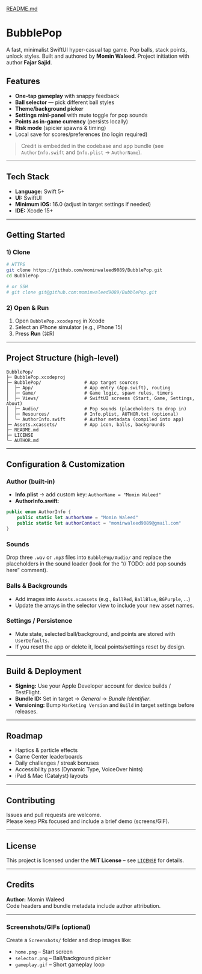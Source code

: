 [README.md](https://github.com/user-attachments/files/22383245/README.md)
# BubblePop

A fast, minimalist SwiftUI hyper-casual tap game. Pop balls, stack points, unlock styles. Built and authored by **Momin Waleed**. Project initiation with author **Fajar Sajid**.

## Features
-  **One-tap gameplay** with snappy feedback
-  **Ball selector** — pick different ball styles
-  **Theme/background picker**
-  **Settings mini-panel** with mute toggle for pop sounds
-  **Points as in-game currency** (persists locally)
-  **Risk mode** (spicier spawns & timing)
-  Local save for scores/preferences (no login required)

> Credit is embedded in the codebase and app bundle (see `AuthorInfo.swift` and `Info.plist` → `AuthorName`).

---

## Tech Stack
- **Language:** Swift 5+
- **UI:** SwiftUI
- **Minimum iOS:** 16.0 (adjust in target settings if needed)
- **IDE:** Xcode 15+

---

## Getting Started

### 1) Clone
```bash
# HTTPS
git clone https://github.com/mominwaleed9089/BubblePop.git
cd BubblePop

# or SSH
# git clone git@github.com:mominwaleed9089/BubblePop.git
```

### 2) Open & Run
1. Open `BubblePop.xcodeproj` in Xcode  
2. Select an iPhone simulator (e.g., iPhone 15)  
3. Press **Run** (⌘R)

---

## Project Structure (high-level)

```
BubblePop/
├─ BubblePop.xcodeproj
├─ BubblePop/                # App target sources
│  ├─ App/                   # App entry (App.swift), routing
│  ├─ Game/                  # Game logic, spawn rules, timers
│  ├─ Views/                 # SwiftUI screens (Start, Game, Settings, About)
│  ├─ Audio/                 # Pop sounds (placeholders to drop in)
│  ├─ Resources/             # Info.plist, AUTHOR.txt (optional)
│  └─ AuthorInfo.swift       # Author metadata (compiled into app)
├─ Assets.xcassets/          # App icon, balls, backgrounds
├─ README.md
├─ LICENSE
└─ AUTHOR.md
```

---

## Configuration & Customization

### Author (built-in)
- **Info.plist** → add custom key: `AuthorName = "Momin Waleed"`  
- **AuthorInfo.swift**:
```swift
public enum AuthorInfo {
    public static let authorName = "Momin Waleed"
    public static let authorContact = "mominwaleed9089@gmail.com" 
}
```

### Sounds
Drop three `.wav` or `.mp3` files into `BubblePop/Audio/` and replace the placeholders in the sound loader (look for the “// TODO: add pop sounds here” comment).

### Balls & Backgrounds
- Add images into `Assets.xcassets` (e.g., `BallRed`, `BallBlue`, `BGPurple`, …)  
- Update the arrays in the selector view to include your new asset names.

### Settings / Persistence
- Mute state, selected ball/background, and points are stored with `UserDefaults`.  
- If you reset the app or delete it, local points/settings reset by design.

---

## Build & Deployment

- **Signing:** Use your Apple Developer account for device builds / TestFlight.  
- **Bundle ID:** Set in target → *General* → *Bundle Identifier*.  
- **Versioning:** Bump `Marketing Version` and `Build` in target settings before releases.

---

## Roadmap
- Haptics & particle effects  
- Game Center leaderboards  
- Daily challenges / streak bonuses  
- Accessibility pass (Dynamic Type, VoiceOver hints)  
- iPad & Mac (Catalyst) layouts

---

## Contributing
Issues and pull requests are welcome.  
Please keep PRs focused and include a brief demo (screens/GIF).

---

## License
This project is licensed under the **MIT License** – see [`LICENSE`](./LICENSE) for details.

---

## Credits
**Author:** Momin Waleed  
Code headers and bundle metadata include author attribution.

---

### Screenshots/GIFs (optional)
Create a `Screenshots/` folder and drop images like:
- `home.png` – Start screen  
- `selector.png` – Ball/background picker  
- `gameplay.gif` – Short gameplay loop

